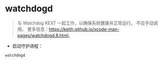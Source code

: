 # watchdogd

> 与 Watchdog KEXT 一起工作，以确保系统健康并正常运行。
> 不应手动调用。
> 更多信息：<https://keith.github.io/xcode-man-pages/watchdogd.8.html>。

- 启动守护进程：

`watchdogd`